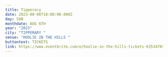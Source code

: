 ```yaml
---
title: Tipperary
date: 2023-08-06T18:00:00.000Z
day: SUN
monthdate: AUG 6TH
year: "2023"
city: "TIPPERARY "
venue: "HOOLIE IN THE HILLS "
buttontext: TICKETS
link: https://www.eventbrite.com/e/hoolie-in-the-hills-tickets-635347691047?fbclid=PAAaYEzT41znyCKXx0ZgddGMjY-Qde-3J4BoC4gp4LVg2oVPhzSnzK1ir-ids
---
```

